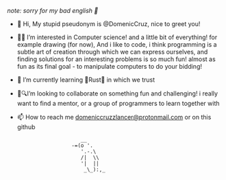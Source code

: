 *note: sorry for my bad english 🙏*
- 👋 Hi, My stupid pseudonym is @DomenicCruz, nice to greet you!
- 👀🎶 I’m interested in Computer science! and a little bit of everything! for example drawing (for now), 
  And i like to code, i think programming is a subtle art of creation through which
  we can express ourselves, and finding solutions for an interesting problems is so much fun!
  almost as fun as its final goal - to manipulate computers to do your bidding!

- 🌱 I’m currently learning 🦀Rust🦀 in which we trust
- 💞️🔍I’m looking to collaborate on something fun and challenging! i really want to find a mentor, or a group of programmers to learn together with
- 📫 How to reach me domeniccruzzlancer@protonmail.com or on this github

```
                        __
                     -=(o '.
                        '.-.\
                        /|  \\
                        '|  ||
                         _\_):,_
```


<!---
DomenicCruz/DomenicCruz is a ✨ special ✨ repository because its `README.md` (this file) appears on your GitHub profile.
You can click the Preview link to take a look at your changes.
--->
